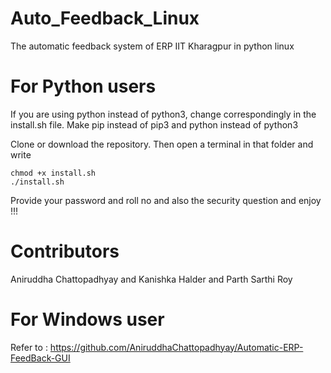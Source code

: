 # Auto_Feedback_Linux
The automatic feedback system of ERP IIT Kharagpur in python linux

# For Python users
If you are using python instead of python3, change correspondingly in the install.sh file.
Make pip instead of pip3 and python instead of python3

Clone or download the repository. Then open a terminal in that folder and write
```
chmod +x install.sh
./install.sh
```

Provide your password and roll no and also the security question and enjoy !!!

# Contributors
Aniruddha Chattopadhyay and Kanishka Halder and Parth Sarthi Roy

# For Windows user
Refer to : https://github.com/AniruddhaChattopadhyay/Automatic-ERP-FeedBack-GUI
